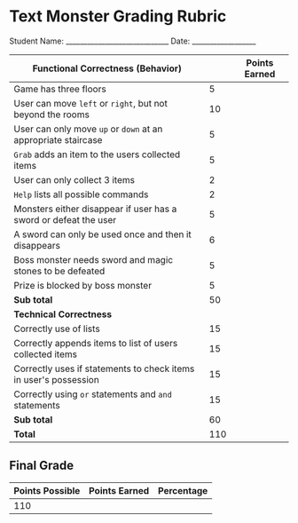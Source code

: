 # Text Monster Grading Rubric

Student Name: _____________________________ Date: __________________

| Functional Correctness (Behavior)                               |     | Points Earned |
| --------------------------------------------------------------- | ----- | -- |
| Game has three floors                                           | 5   | |
| User can move `left` or `right`, but not beyond the rooms       | 10  | |
| User can only move `up` or `down` at an appropriate staircase   | 5   | |
| `Grab` adds an item to the users collected items                | 5   | |
| User can only collect 3 items                                   | 2   | |
| `Help` lists all possible commands                              | 2   | |
| Monsters either disappear if user has a sword or defeat the user| 5   | |
| A sword can only be used once and then it disappears            | 6   | |
| Boss monster needs sword and magic stones to be defeated        | 5   | |
| Prize is blocked by boss monster                                | 5   | |
| **Sub total**                                                   | 50  | |
| **Technical Correctness**                                       |     | |
| Correctly use of lists                                          | 15  | |
| Correctly appends items to list of users collected items        | 15  | |
| Correctly uses if statements to check items in user's possession | 15  | |
| Correctly using `or` statements and `and` statements            | 15  | |
| **Sub total**                                                   | 60  | |
| **Total**                                                       | 110 | |

## Final Grade

| **Points Possible** | **Points Earned** | Percentage |
| --- | --- | --- |
| 110 |     |     |
